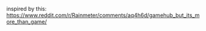 inspired by this:
https://www.reddit.com/r/Rainmeter/comments/aq4h6d/gamehub_but_its_more_than_game/